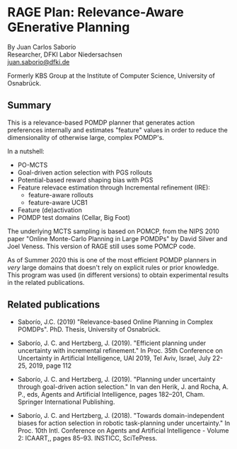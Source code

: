 # RAGE Plan: Relevance-Aware GEnerative Planning

By Juan Carlos Saborío  
Researcher, DFKI Labor Niedersachsen  
juan.saborio@dfki.de  

Formerly KBS Group at the Institute of Computer Science, University of Osnabrück.

Summary
--------
This is a relevance-based POMDP planner that generates action preferences internally and estimates "feature" values in order to reduce the dimensionality of otherwise large, complex POMDP's.

In a nutshell:
  * PO-MCTS
  * Goal-driven action selection with PGS rollouts
  * Potential-based reward shaping bias with PGS
  * Feature relevace estimation through Incremental refinement (IRE):
    * feature-aware rollouts
    * feature-aware UCB1
  * Feature (de)activation
  * POMDP test domains (Cellar, Big Foot)

The underlying MCTS sampling is based on POMCP, from the NIPS 2010 paper "Online Monte-Carlo Planning in Large POMDPs" by David Silver and Joel Veness.  This version of RAGE still uses some POMCP code.

As of Summer 2020 this is one of the most efficient POMDP planners in *very* large domains that doesn't rely on explicit rules or prior knowledge.  This program was used (in different versions) to obtain experimental results in the related publications.

Related publications
--------------------

* Saborı́o, J.C. (2019) "Relevance-based Online Planning in Complex POMDPs".  PhD. Thesis, University of Osnabrück.

* Saborı́o, J. C. and Hertzberg, J. (2019). "Efficient planning under uncertainty with incremental refinement."
In Proc. 35th Conference on Uncertainty in Artificial Intelligence, UAI 2019, Tel Aviv, Israel, July 22-25, 2019, page 112

* Saborı́o, J. C. and Hertzberg, J. (2019). "Planning under uncertainty through goal-driven action selection."
In van den Herik, J. and Rocha, A. P., eds, Agents and Artificial Intelligence, pages 182–201, Cham. Springer International
Publishing.

* Saborı́o, J. C. and Hertzberg, J. (2018). "Towards domain-independent biases for action selection in robotic 
task-planning under uncertainty."
In Proc. 10th Intl. Conference on Agents and Artificial Intelligence - Volume 2: ICAART,, pages 85–93. INSTICC, SciTePress.
